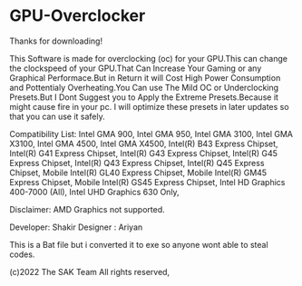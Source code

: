 # GPU-Overclocker
Thanks for downloading!

This Software is made for overclocking (oc) for your GPU.This can change the clockspeed of
your GPU.That Can Increase Your Gaming or any Graphical Performace.But in Return it will
Cost High Power Consumption and Pottentialy Overheating.You Can use The Mild OC or Underclocking
Presets.But I Dont Suggest you to Apply the Extreme Presets.Because it might cause fire in your pc.
I will optimize these presets in later updates so that you can use it safely.

Compatibility List:
 Intel GMA 900,
 Intel GMA 950,
 Intel GMA 3100,
 Intel GMA X3100,
 Intel GMA 4500,
 Intel GMA X4500,
 Intel(R) B43 Express Chipset,
 Intel(R) G41 Express Chipset,
 Intel(R) G43 Express Chipset,
 Intel(R) G45 Express Chipset,
 Intel(R) Q43 Express Chipset,
 Intel(R) Q45 Express Chipset,
 Mobile Intel(R) GL40 Express Chipset,
 Mobile Intel(R) GM45 Express Chipset,
 Mobile Intel(R) GS45 Express Chipset,
 Intel HD Graphics 400-7000 (All),
 Intel UHD Graphics 630 Only,

Disclaimer: AMD Graphics not supported.


Developer: Shakir
Designer : Ariyan

This is a Bat file but i converted it to exe so anyone wont able to steal 
codes.

(c)2022 The SAK Team All rights reserved,
